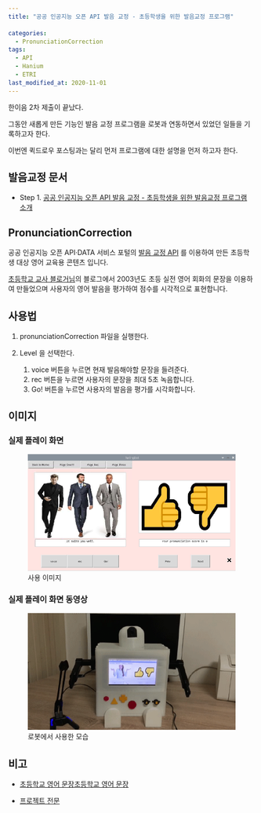 ```yaml
---
title: "공공 인공지능 오픈 API 발음 교정 - 초등학생을 위한 발음교정 프로그램"

categories:
  - PronunciationCorrection
tags: 
  - API
  - Hanium
  - ETRI
last_modified_at: 2020-11-01
---
```


한이음 2차 제출이 끝났다.

그동안 새롭게 만든 기능인 발음 교정 프로그램을 로봇과 연동하면서 있었던 일들을 기록하고자 한다.

이번엔 퀵드로우 포스팅과는 달리 먼저 프로그램에 대한 설명을 먼저 하고자 한다.

## 발음교정 문서

   * Step 1. [공공 인공지능 오픈 API 발음 교정 - 초등학생을 위한 발음교정 프로그램 소개](https://jee00609.github.io/pronunciationcorrection/pronunciationCorrection/)

## PronunciationCorrection

공공 인공지능 오픈 API·DATA 서비스 포털의 [발음 교정 API](http://aiopen.etri.re.kr/index.php) 를 이용하여 만든 초등학생 대상 영어 교육용 콘텐츠 입니다.

[초등학교 교사 블로거님](https://hsamnonsul.tistory.com/)의 블로그에서 2003년도 초등 실전 영어 회화의 문장을 이용하여 만들었으며 사용자의 영어 발음을 평가하여 점수를 시각적으로 표현합니다.

## 사용법

  1. pronunciationCorrection 파일을 실행한다.

  2. Level 을 선택한다.
      1. voice 버튼을 누르면 현재 발음해야할 문장을 들려준다.
      2. rec 버튼을 누르면 사용자의 문장을 최대 5초 녹음합니다.
      3. Go! 버튼을 누르면 사용자의 발음을 평가를 시각화합니다.

## 이미지

### 실제 플레이 화면

<figure class="align-center">
  <img src="/assets/images/2020-11-01-PC.png">
  <figcaption>사용 이미지</figcaption>
</figure>

### 실제 플레이 화면 동영상

<figure class="align-center">
  <img src="/assets/images/2020-11-01-PC-robot.gif">
  <figcaption>로봇에서 사용한 모습</figcaption>
</figure>

## 비고
  * [초등학교 영어 문장초등학교 영어 문장](http://webcache.googleusercontent.com/search?q=cache:Axn_gfuyaeAJ:hsamnonsul.tistory.com/attachment/cfile6.uf%4013560B374FFC53A427D2FC.hwp+&cd=4&hl=ko&ct=clnk&gl=kr)

  * [프로젝트 전문](https://github.com/jee00609/Pronunciation_Correction)
